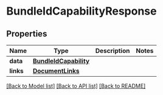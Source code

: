 # BundleIdCapabilityResponse

## Properties
Name | Type | Description | Notes
------------ | ------------- | ------------- | -------------
**data** | [**BundleIdCapability**](BundleIdCapability.md) |  | 
**links** | [**DocumentLinks**](DocumentLinks.md) |  | 

[[Back to Model list]](../README.md#documentation-for-models) [[Back to API list]](../README.md#documentation-for-api-endpoints) [[Back to README]](../README.md)


